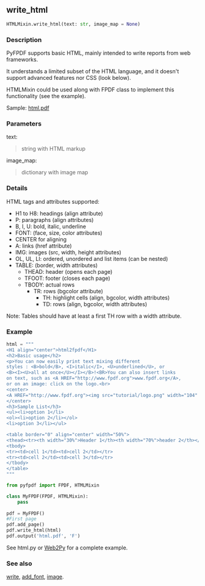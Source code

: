 ## write_html ##

```python
HTMLMixin.write_html(text: str, image_map = None)
```

### Description ###

PyFPDF supports basic HTML, mainly intended to write reports from web frameworks.

It understands a limited subset of the HTML language, and it doesn't support advanced features nor CSS (look below).

HTMLMixin could be used along with FPDF class to implement this functionality (see the example).

Sample: [html.pdf](http://pyfpdf.googlecode.com/files/html.pdf)

### Parameters ###

text:
> string with HTML markup

image_map:
> dictionary with image map

### Details ###

HTML tags and attributes supported:

  * H1 to H8: headings (align attribute)
  * P: paragraphs (align attributes)
  * B, I, U: bold, italic, underline
  * FONT: (face, size, color attributes)
  * CENTER for aligning
  * A: links (href attribute)
  * IMG: images (src, width, height attributes)
  * OL, UL, LI: ordered, unordered and list items (can be nested)
  * TABLE: (border, width attributes)
    * THEAD: header (opens each page)
    * TFOOT: footer (closes each page)
    * TBODY: actual rows
      * TR: rows (bgcolor attribute)
        * TH: highlight cells (align, bgcolor, width attributes)
        * TD: rows (align, bgcolor, width attributes)

Note: Tables should have at least a first TH row with a width attribute.

### Example ###

```python
html = """
<H1 align="center">html2fpdf</H1>
<h2>Basic usage</h2>
<p>You can now easily print text mixing different
styles : <B>bold</B>, <I>italic</I>, <U>underlined</U>, or
<B><I><U>all at once</U></I></B>!<BR>You can also insert links
on text, such as <A HREF="http://www.fpdf.org">www.fpdf.org</A>,
or on an image: click on the logo.<br>
<center>
<A HREF="http://www.fpdf.org"><img src="tutorial/logo.png" width="104" height="71"></A>
</center>
<h3>Sample List</h3>
<ul><li>option 1</li>
<ol><li>option 2</li></ol>
<li>option 3</li></ul>

<table border="0" align="center" width="50%">
<thead><tr><th width="30%">Header 1</th><th width="70%">header 2</th></tr></thead>
<tbody>
<tr><td>cell 1</td><td>cell 2</td></tr>
<tr><td>cell 2</td><td>cell 3</td></tr>
</tbody>
</table>
"""

from pyfpdf import FPDF, HTMLMixin

class MyFPDF(FPDF, HTMLMixin):
    pass
                    
pdf = MyFPDF()
#First page
pdf.add_page()
pdf.write_html(html)
pdf.output('html.pdf', 'F')
```
See html.py or [Web2Py](../Web2Py.md) for a complete example.

### See also ###
[write](write.md), [add_font](add_font.md), [image](image.md).

